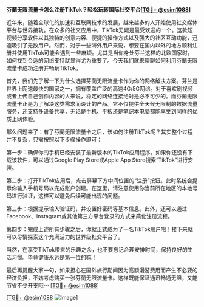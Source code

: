 **芬蘭无限流量卡怎么注册TikTok？轻松玩转国际社交平台[[TG💪+ @esim1088](https://t.me/s/esim1088)]**

近年来，随着全球化的加速和互联网技术的发展，越来越多的人开始使用社交媒体平台与世界接轨。在众多的社交应用中，TikTok无疑是最受欢迎的一个。这款短视频分享软件以其独特的创意内容、便捷的操作方式以及强大的社区互动功能，迅速吸引了无数用户。然而，对于一些海外用户来说，想要在国内以外的地方顺利注册并使用TikTok可能会遇到一些麻烦。尤其是当你身处芬兰这样的北欧国家时，如何找到合适的网络支持就显得尤为重要了。今天我们就来聊聊如何利用芬蘭无限流量卡成功注册并畅玩TikTok。

首先，我们先了解一下为什么选择芬蘭无限流量卡作为你的网络解决方案。芬兰是世界上网速最快的国家之一，拥有覆盖广泛的高速4G/5G网络。对于喜欢刷视频或者上传自己创作内容的人来说，稳定的网络连接绝对是必不可少的。而芬蘭无限流量卡正是为了解决这类需求而设计的产品。它不仅提供全天候无限制的数据流量服务，还支持多设备共享，无论是手机、平板还是笔记本电脑都能享受到同样的优质上网体验。

那么问题来了：有了芬蘭无限流量卡之后，该如何注册TikTok呢？其实整个过程并不复杂，只需按照以下步骤操作即可：

第一步：确保你的手机已经安装了最新版本的TikTok应用程序。如果你还没有下载该软件，可以通过Google Play Store或Apple App Store搜索“TikTok”进行安装。

第二步：打开TikTok应用后，点击屏幕下方中间位置的“注册”按钮。此时系统会提示你输入手机号码以完成账户创建。在这里，请注意使用你当前所在地区的本地号码进行验证，这样可以避免后续可能出现的问题。

第三步：根据提示输入验证码，并设置好密码等基本信息。此外，还可以通过Facebook、Instagram或其他第三方平台登录的方式来简化注册流程。

第四步：完成上述所有步骤之后，你就正式成为了一名TikTok用户啦！接下来就可以尽情探索这个充满活力的世界级社交平台了。

当然，在享受TikTok带来的乐趣之余，也不要忘记合理安排时间，保持良好的生活习惯。毕竟健康永远是第一位的嘛！

最后再提醒大家一句，如果担心在国外旅行期间因为高额漫游费用而产生不必要的经济负担，不妨考虑购买一张芬蘭无限流量卡。这样既能保证通讯畅通无阻，又能节省不少开支哦～ [[TG💪+ @esim1088](https://t.me/s/esim1088)]

[[TG💪+ @esim1088](https://t.me/s/esim1088) ![Image](https://i.postimg.cc/4NQfJmqS/Snipaste-2025-05-13-00-14-12.png)]